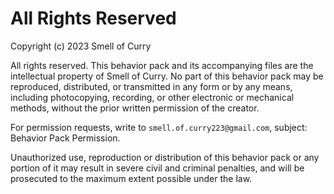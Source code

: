 # All Rights Reserved

Copyright (c) 2023 Smell of Curry

All rights reserved. This behavior pack and its accompanying files are the intellectual property of Smell of Curry. No part of this behavior pack may be reproduced, distributed, or transmitted in any form or by any means, including photocopying, recording, or other electronic or mechanical methods, without the prior written permission of the creator.

For permission requests, write to `smell.of.curry223@gmail.com`, subject: Behavior Pack Permission.

Unauthorized use, reproduction or distribution of this behavior pack or any portion of it may result in severe civil and criminal penalties, and will be prosecuted to the maximum extent possible under the law.

